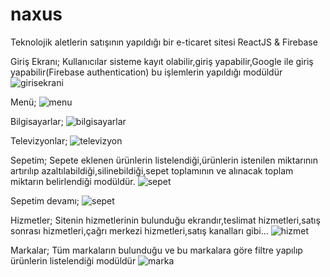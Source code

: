 # naxus
Teknolojik aletlerin satışının yapıldığı bir e-ticaret sitesi
ReactJS & Firebase 

Giriş Ekranı;
Kullanıcılar sisteme kayıt olabilir,giriş yapabilir,Google ile giriş yapabilir(Firebase 
authentication) bu işlemlerin yapıldığı modüldür
![girisekrani](https://github.com/nurcanaksu/naxus/blob/main/public/images/projectPhotos/girisEkrani.PNG)

Menü;
![menu](https://github.com/nurcanaksu/naxus/blob/main/public/images/projectPhotos/yanekran.PNG)

Bilgisayarlar;
![bilgisayarlar](https://github.com/nurcanaksu/naxus/blob/main/public/images/projectPhotos/4.PNG)

Televizyonlar;
![televizyon](https://github.com/nurcanaksu/naxus/blob/main/public/images/projectPhotos/5.PNG)

Sepetim;
Sepete eklenen ürünlerin listelendiği,ürünlerin istenilen miktarının artırılıp 
azaltılabildiği,silinebildiği,sepet toplamının ve alınacak toplam miktarın belirlendiği 
modüldür.
![sepet](https://github.com/nurcanaksu/naxus/blob/main/public/images/projectPhotos/6.PNG)

Sepetim devamı;
![sepet](https://github.com/nurcanaksu/naxus/blob/main/public/images/projectPhotos/7.PNG)

Hizmetler;
Sitenin hizmetlerinin bulunduğu ekrandır,teslimat hizmetleri,satış sonrası 
hizmetleri,çağrı merkezi hizmetleri,satış kanalları gibi…
![hizmet](https://github.com/nurcanaksu/naxus/blob/main/public/images/projectPhotos/8.PNG)

Markalar;
Tüm markaların bulunduğu ve bu markalara göre filtre yapılıp ürünlerin listelendiği 
modüldür
![marka](https://github.com/nurcanaksu/naxus/blob/main/public/images/projectPhotos/9.PNG)

